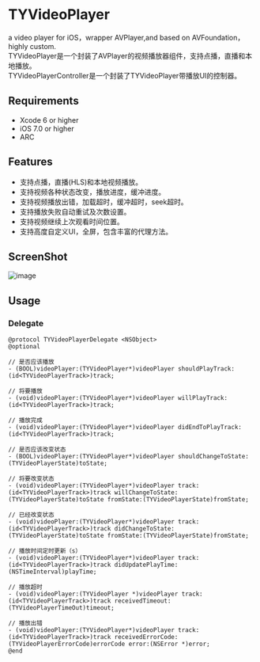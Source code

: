 # TYVideoPlayer
a video player for iOS，wrapper AVPlayer,and based on AVFoundation，highly custom.
<br>TYVideoPlayer是一个封装了AVPlayer的视频播放器组件，支持点播，直播和本地播放。
<br>TYVideoPlayerController是一个封装了TYVideoPlayer带播放UI的控制器。

## Requirements
* Xcode 6 or higher
* iOS 7.0 or higher
* ARC

## Features
* 支持点播，直播(HLS)和本地视频播放。
* 支持视频各种状态改变，播放进度，缓冲进度。
* 支持视频播放出错，加载超时，缓冲超时，seek超时。
* 支持播放失败自动重试及次数设置。
* 支持视频继续上次观看时间位置。
* 支持高度自定义UI，全屏，包含丰富的代理方法。

## ScreenShot
![image](https://github.com/12207480/TYVideoPlayer/blob/master/ScreenShot/TYVideoPlayer.gif)

## Usage

### Delegate
```objc
@protocol TYVideoPlayerDelegate <NSObject>
@optional

// 是否应该播放
- (BOOL)videoPlayer:(TYVideoPlayer*)videoPlayer shouldPlayTrack:(id<TYVideoPlayerTrack>)track;

// 将要播放
- (void)videoPlayer:(TYVideoPlayer*)videoPlayer willPlayTrack:(id<TYVideoPlayerTrack>)track;

// 播放完成
- (void)videoPlayer:(TYVideoPlayer*)videoPlayer didEndToPlayTrack:(id<TYVideoPlayerTrack>)track;

// 是否应该改变状态
- (BOOL)videoPlayer:(TYVideoPlayer*)videoPlayer shouldChangeToState:(TYVideoPlayerState)toState;

// 将要改变状态
- (void)videoPlayer:(TYVideoPlayer*)videoPlayer track:(id<TYVideoPlayerTrack>)track willChangeToState:(TYVideoPlayerState)toState fromState:(TYVideoPlayerState)fromState;

// 已经改变状态
- (void)videoPlayer:(TYVideoPlayer*)videoPlayer track:(id<TYVideoPlayerTrack>)track didChangeToState:(TYVideoPlayerState)toState fromState:(TYVideoPlayerState)fromState;

// 播放时间定时更新（s）
- (void)videoPlayer:(TYVideoPlayer*)videoPlayer track:(id<TYVideoPlayerTrack>)track didUpdatePlayTime:(NSTimeInterval)playTime;

// 播放超时
- (void)videoPlayer:(TYVideoPlayer *)videoPlayer track:(id<TYVideoPlayerTrack>)track receivedTimeout:(TYVideoPlayerTimeOut)timeout;

// 播放出错
- (void)videoPlayer:(TYVideoPlayer*)videoPlayer track:(id<TYVideoPlayerTrack>)track receivedErrorCode:(TYVideoPlayerErrorCode)errorCode error:(NSError *)error;
@end

```
